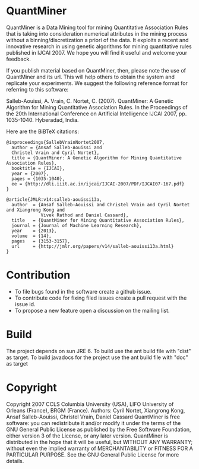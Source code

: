 QuantMiner
==========

QuantMiner is a Data Mining tool for mining Quantitative Association Rules that is taking into consideration numerical attributes in the mining process without a binning/discretization a priori of the data. It exploits a recent and innovative research in using genetic algorithms for mining quantitative rules published in IJCAI 2007. We hope you will find it useful and welcome your feedback.

If you publish material based on QuantMiner, then, please note the use of QuantMiner and its url. This will help others to obtain the system and replicate your experiments. We suggest the following reference format for referring to this software:

Salleb-Aouissi, A. Vrain, C. Nortet, C. (2007). QuantMiner: A Genetic Algorithm for Mining Quantitative Association Rules. In the Proceedings of the 20th International Conference on Artificial Intelligence IJCAI 2007, pp. 1035-1040. Hyberadad, India. 

Here are the BiBTeX citations:

```
@inproceedings{SallebVrainNortet2007,
  author = {Ansaf Salleb-Aouissi and
  Christel Vrain and Cyril Nortet},
  title = {QuantMiner: A Genetic Algorithm for Mining Quantitative Association Rules}, 
  booktitle = {IJCAI},
  year = {2007},
  pages = {1035-1040},
  ee = {http://dli.iiit.ac.in/ijcai/IJCAI-2007/PDF/IJCAI07-167.pdf}
}
```
```
@article{JMLR:v14:salleb-aouissi13a,
  author  = {Ansaf Salleb-Aouissi and Christel Vrain and Cyril Nortet and Xiangrong Kong and 
             Vivek Rathod and Daniel Cassard},
  title   = {QuantMiner for Mining Quantitative Association Rules},
  journal = {Journal of Machine Learning Research},
  year    = {2013},
  volume  = {14},
  pages   = {3153-3157},
  url     = {http://jmlr.org/papers/v14/salleb-aouissi13a.html}
}
```

Contribution
====
- To file bugs found in the software create a github issue.
- To contribute code for fixing filed issues create a pull request with the issue id.
- To propose a new feature open a discussion on the mailing list.

Build
====
The project depends on sun JRE 6. To build use the ant build file with "dist" as target.
To build javadocs for the project use the ant build file with "doc" as target

Copyright
====
Copyright 2007 CCLS Columbia University (USA), LIFO University of Orleans (France), BRGM (France). Authors: Cyril Nortet, Xiangrong Kong, Ansaf Salleb-Aouissi, Christel Vrain, Daniel Cassard
QuantMiner is free software: you can redistribute it and/or modify it under the terms of the GNU General Public License as published by the Free Software Foundation, either version 3 of the License, or any later version.
QuantMiner is distributed in the hope that it will be useful, but WITHOUT ANY WARRANTY; without even the implied warranty of MERCHANTABILITY or FITNESS FOR A PARTICULAR PURPOSE. See the GNU General Public License for more details.

